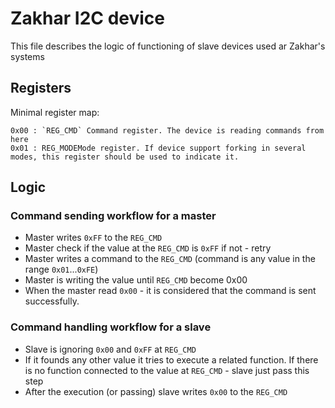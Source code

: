 # Zakhar I2C device

This file describes the logic of functioning of slave devices used ar Zakhar's systems

## Registers

Minimal register map:

```none
0x00 : `REG_CMD` Command register. The device is reading commands from here
0x01 : REG_MODEMode register. If device support forking in several modes, this register should be used to indicate it.
```

## Logic

### Command sending workflow for a master

- Master writes `0xFF` to the `REG_CMD`
- Master check if the value at the `REG_CMD` is `0xFF` if not - retry
- Master writes a command to the `REG_CMD` (command is any value in the range `0x01`...`0xFE`)
- Master is writing the value until `REG_CMD` become 0x00
- When the master read `0x00` - it is considered that the command is sent successfully.

### Command handling workflow for a slave

- Slave is ignoring `0x00` and `0xFF` at `REG_CMD`
- If it founds any other value it tries to execute a related function. If there is no function connected to the value at `REG_CMD` - slave just pass this step
- After the execution (or passing) slave writes `0x00` to the `REG_CMD`
